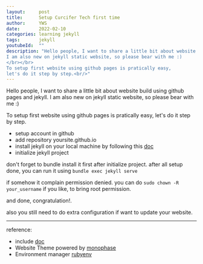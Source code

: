 ```yaml
---
layout:     post
title:      Setup Curcifer Tech first time
author:     YWS
date:       2022-02-10
categories: learning jekyll
tags: 		jekyll
youtubeId:  ""
description: "Hello people, I want to share a little bit about website build using github pages and jekyll.
I am also new on jekyll static website, so please bear with me :)
</br></br>
To setup first website using github pages is pratically easy,
let's do it step by step.<br/>"
---
```



Hello people, I want to share a little bit about website build using github pages and jekyll.
I am also new on jekyll static website, so please bear with me :)

To setup first website using github pages is pratically easy,
let's do it step by step.

- setup account in github
- add repository yoursite.github.io
- install jekyll on your local machine by following this [doc][gt-doc]
- initialize jekyll project

don't forget to bundle install it first after initialize project.
after all setup done, you can run it using `bundle exec jekyll serve`

if somehow it complain permission denied.
you can do `sudo chown -R your_username` if you like, to bring root permission.

and done, congratulation!.

also you still need to do extra configuration if want to update your website.

---

reference:
- include [doc][gt-doc]
- Website Theme powered by [monophase][theme-doc]
- Environment manager [rubyenv][rubyenv]


[gt-doc]: https://jekyllrb.com/docs/
[theme-doc]: https://github.com/zivhub/monophase
[rubyenv]: https://github.com/rbenv/rbenv


